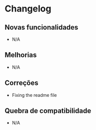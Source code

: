 # Changelog

## Novas funcionalidades

 - N/A

## Melhorias

 - N/A

## Correções

 - Fixing the readme file

## Quebra de compatibilidade

 - N/A
